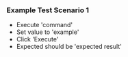 ### Example Test Scenario 1
- Execute 'command'
- Set value to 'example'
- Click 'Execute'
- Expected should be 'expected result'